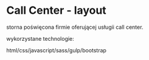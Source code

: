 # Call Center - layout

storna poświęcona firmie oferującej usługii call center.

wykorzystane technologie:

html/css/javascript/sass/gulp/bootstrap

